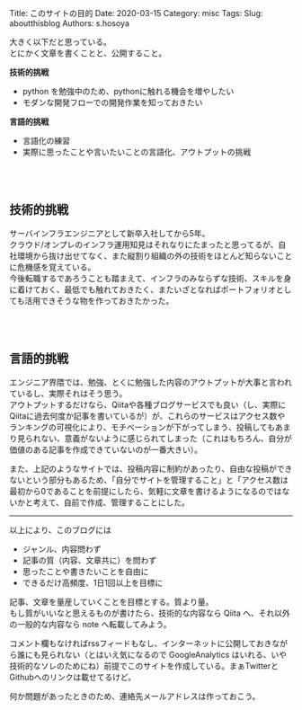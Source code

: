 Title: このサイトの目的
Date: 2020-03-15
Category: misc
Tags:
Slug: aboutthisblog
Authors: s.hosoya

大きく以下だと思っている。  
とにかく文章を書くことと、公開すること。  

**技術的挑戦**

* python を勉強中のため、pythonに触れる機会を増やしたい
* モダンな開発フローでの開発作業を知っておきたい

**言語的挑戦**

* 言語化の練習
* 実際に思ったことや言いたいことの言語化、アウトプットの挑戦

<br>
<br>

## 技術的挑戦

サーバインフラエンジニアとして新卒入社してから5年。  
クラウド/オンプレのインフラ運用知見はそれなりにたまったと思ってるが、自社環境から抜け出せてなく、また縦割り組織の外の技術をほとんど知らないことに危機感を覚えている。  
今後転職するであろうことも踏まえて、インフラのみならずな技術、スキルを身に着けておく、最低でも触れておきたく、またいざとなればポートフォリオとしても活用できそうな物を作っておきたかった。

<br>
<br>

## 言語的挑戦

エンジニア界隈では、勉強、とくに勉強した内容のアウトプットが大事と言われているし、実際それはそう思う。  
アウトプットするだけなら、Qiitaや各種ブログサービスでも良い（し、実際にQiitaに過去何度か記事を書いているが）が、これらのサービスはアクセス数やランキングの可視化により、モチベーションが下がってしまう、投稿してもあまり見られない、意義がないように感じられてしまった（これはもちろん、自分が価値のある記事を作成できていないのが一番大きい）。

また、上記のようなサイトでは、投稿内容に制約があったり、自由な投稿ができないという部分もあるため、「自分でサイトを管理すること」と「アクセス数は最初から0であることを前提にしたら、気軽に文章を書けるようになるのではないかと考えて、自前で作成、管理することにした。

---

以上により、このブログには

* ジャンル、内容問わず
* 記事の質（内容、文章共に）を問わず
* 思ったことや書きたいことを自由に
* できるだけ高頻度、1日1回以上を目標に

記事、文章を量産していくことを目標とする。質より量。  
もし質がいいなと思えるものが書けたら、技術的な内容なら Qiita へ、それ以外の一般的な内容なら note へ転載してみよう。

コメント欄もなければrssフィードもなし、インターネットに公開しておきながら誰にも見られない（とはいえ気になるので GoogleAnalytics はいれる、いや技術的なソレのためにね）前提でこのサイトを作成している。まぁTwitterとGithubへのリンクは載せてるけど。

何か問題があったときのため、連絡先メールアドレスは作っておこう。
